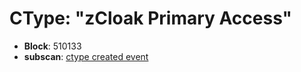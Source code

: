# CType: "zCloak Primary Access"

* **Block**: 510133
* **subscan**: [ctype created event](https://spiritnet.subscan.io/extrinsic/0x7e180f3e8ac1e0fa6ba1e7efc09fa046f69ff416d25b474f3b841ab788a86e61?event=510133-60)
